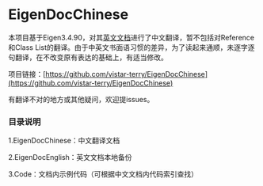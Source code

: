 # EigenDocChinese

本项目基于Eigen3.4.90，对其[英文文档](https://eigen.tuxfamily.org/dox/index.html)进行了中文翻译，暂不包括对Reference和Class List的翻译。由于中英文书面语习惯的差异，为了读起来通顺，未逐字逐句翻译，在不改变原有表达的基础上，有适当修改。

项目链接：[https://github.com/vistar-terry/EigenDocChinese](https://github.com/vistar-terry/EigenDocChinese)

有翻译不对的地方或其他疑问，欢迎提issues。



### 目录说明

1.EigenDocChinese：中文翻译文档

2.EigenDocEnglish：英文文档本地备份

3.Code：文档内示例代码（可根据中文文档内代码索引查找）